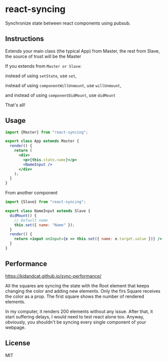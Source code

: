 # react-syncing

Synchronize state between react components using pubsub.

## Instructions

Extends your main class (the typical App) from Master, the rest from Slave, the source of trust will be the Master

If you extends from `Master or Slave`:

instead of using `setState`, use `set`,

instead of using `componentWillUnmount`, use `willUnmount`,

and instead of using `componentDidMount`, use `didMount`

That's all!

## Usage

```jsx
import {Master} from "react-syncing";

export class App extends Master {
  render() {
    return (
      <div>
        <p>{this.state.name}</p>
        <NameInput />
      </div>
    );
  }
}
```

From another component

```jsx
import {Slave} from "react-syncing";

export class NameInput extends Slave {
  didMount() {
    // Default name
    this.set({ name: "Name" });
  }
  render() {
    return <input onInput={e => this.set({ name: e.target.value })} />;
  }
}
```

## Performance

https://kidandcat.github.io/sync-performance/

All the squares are syncing the state with the Root element that keeps changing the color and adding new elements. Only the firs Square receives the color as a prop.
The first square shows the number of rendered elements.

In my computer, it renders 200 elements without any issue. After that, it start suffering delays, I would need to test react alone too. Anyway, obviously, you shouldn't be syncing every single component of your webpage.

## License

MIT
